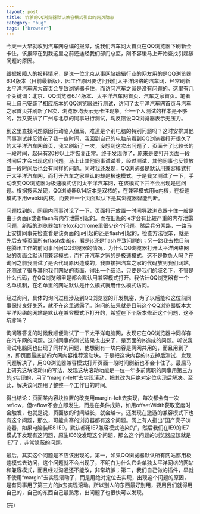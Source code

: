 ```yaml
---
layout: post
title: 坑爹的QQ浏览器默认兼容模式引出的网页隐患
category: "bug"
tags: ["browser"]
---
```


今天一大早就收到汽车网总编的报障，说我们汽车网大首页在QQ浏览器下刷新会卡住。该报障在到我这里之前还途经我们部门总监，刻不容缓马上开始查找引起该问题的原因。

跟据报障人的报料情况，是说一位北京从事网站编辑行业的网友用的是QQ浏览器6.14版本（目前最新版），因工作原因要访问我们太平洋网络的汽车网，经常刷新太平洋汽车网大首页会导致浏览器卡住，而访问汽车之家是没有问题的。这里有几个关键词：北京、QQ浏览器6.14版本、太平洋汽车网首页、汽车之家首页。笔者马上自己安装了相应版本的QQ浏览器进行测试，访问了太平洋汽车网首页与汽车之家首页并刷新了N次，浏览器均表示无卡住现象。但一个人测试的样本是不够的，我又安排了广州与北京的同事进行测试，均反馈说QQ浏览器表示无压力。

到这里查找问题原因行动陷入僵局，难道是个别电脑的特别问题吗？这时安排其他同事测试并反馈花了我一些时间，我回到自己的电脑前看到QQ浏览器打开很久了的太平洋汽车网首页，我又刷新了一次，没想到这次出问题了，页面卡了比较长的一段时间，起码有20秒以上才恢复正常。终于发现你了，原来是要打开页面一段时间后才会出现这们问题。马上让其他同事试试看，经过测试，其他同事也反馈放置一段时间后也会有同样的问题。同时我还发现，QQ浏览器是默认用兼容模式打开太平洋汽车网，而打开汽车之家默认的却是极速模式。于是我又测试了一下，手动改变QQ浏览器为极速模式访问太平洋汽车网，在该模式下并不会出现是述问题。根据搜索发现，QQ浏览器6.14版本是双核的，在兼容模式用ie内核，在极速模式下用webkit内核，而要开一个页面默认下是其浏览器智能判断。

问题找到的，同组内同事讨论了一下，页面打开放置一时间导致浏览器卡住一般是由于页面js或者flash有内存泄露引起的。而在旧版的ie才会有比较严重的内存泄露问题，新版的浏览器如firefox和chrome里很少这个问题。然后兵分两路，一路马上安排同事先检查看是该页面的js引起的还是flash引起的，检查方法很笨，就是先后去掉页面所有flash或者js，看是js还是flash导致问题的；另一路我去找目前在腾讯工作的前同事问问QQ浏览器的情况，为什么QQ浏览器打开太平洋网络网站的页面会默认用兼容模式，而打开汽车之家的是极速模式，这不是欺负人吗？在询问之前我测试了是否代码原因造成的，我直接把汽车之家的代码放到我们网站，还测试了很多其他我们网站的页面，得出一个结论，只要是我们的域名下，不管是什么代码，在QQ浏览器里是都会默认用兼容模式打开。我估计QQ浏览器有一个名单机制，在名单里的网站默认是什么模式就用什么模式访问。

经过询问，具体的询问过程涉及到QQ浏览器的开发机密，为了以后能和这位前同事保持良好关系，就不在这里透露了。询问的结果就是目前这个QQ浏览器版本太平洋网络的网站是默认在兼容模式下打开的，希望在下个版本修正这个问题，这不坑爹吗？

询问等答复的时候我顺便测试了一下太平洋电脑网，发现它在QQ浏览器中同样存在汽车网的问题。这时同事的测试结果也出来了，是页面的js造成的问题。听说我测试电脑网也出现了同样的问题，他想到有一块内容是两网共用的，而且用到了js，即页面最底部的六网内容推荐滚动块。于是把这块内容的js去掉后测试，发现问题解决了，用QQ浏览器兼容模式打开页面一段时间刷新也不会卡住了。最后马上研究这块滚动js的写法，发现这块滚动功能是一位一年多前离职的同事用第三方的js实现的，用了“margin-left”去实现滚动，把其改为用绝对定位实现后解决。至此，解决该问题用了整整一个工作日的时间。

得出结论：页面某内容块位置的改变用margin-left去实现，每次都会有一次reflow，但reflow不会立即发生，而是在条件成熟，如用offsetWidth获取宽度时会触发，也就是说，页面放的时间越长，就会越卡。还发现在遨游的兼容模式下也有这个问题，那么，可能山寨的浏览器都有这个问题。网上有人指出“国产壳子浏览器，如果电脑装IE8 IE9，默认都用IE7兼容模式渲染的”，然后我们在IE9的IE7模式下发现有这问题，原生IE6没发现这个问题，那么这个问题的浏览器应该就是IE7了，非常隐蔽的问题。

最后，其实这个问题是不应该出现的。第一，如果QQ浏览器默认所有网站都用极速模式去访问，这个问题就不会出现了，不明白为什么它会单独太平洋网络的网站和兼容模式，而且经过沟通还不能改，非常坑爹；第二，我们自己做的插件，早就不使用“margin”去实现滚动了，而是用绝对定位去实现，出现这个问题的原因，是有同事用了第三方的js去实现滚动。所以别人的东西最好别用，要用我们就得用自己的，自己的东西自己最熟悉，出问题了也很快可以发现。

(完)










